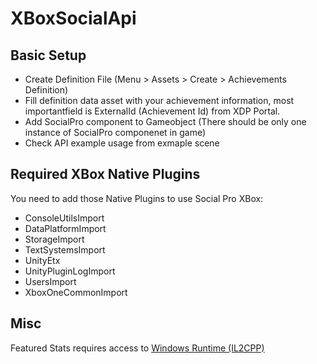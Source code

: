 # XBoxSocialApi

## Basic Setup
- Create Definition File (Menu > Assets > Create > Achievements Definition)
- Fill definition data asset with your achievement information, most importantfield is ExternalId (Achievement Id) from XDP Portal.
- Add SocialPro component to Gameobject (There should be only one instance of SocialPro componenet in game)
- Check API example usage from exmaple scene

## Required XBox Native Plugins
You need to add those Native Plugins to use Social Pro XBox:
- ConsoleUtilsImport
- DataPlatformImport
- StorageImport
- TextSystemsImport
- UnityEtx
- UnityPluginLogImport
- UsersImport
- XboxOneCommonImport

## Misc
Featured Stats requires access to [Windows Runtime (IL2CPP)](https://docs.unity3d.com/Manual/IL2CPP-WindowsRuntimeSupport.html)
